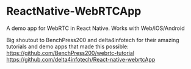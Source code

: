  # ReactNative-WebRTCApp

A demo app for WebRTC in React Native. Works with Web/iOS/Android 



Big shoutout to BenchPress200 and delta4infotech for their amazing tutorials and demo apps that made this possible:
https://github.com/BenchPress200/webrtc-tutorial
https://github.com/delta4infotech/React-native-webrtcApp
